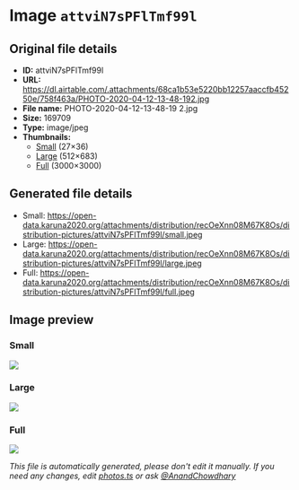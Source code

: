 # Image `attviN7sPFlTmf99l`

## Original file details

- **ID:** attviN7sPFlTmf99l
- **URL:** https://dl.airtable.com/.attachments/68ca1b53e5220bb12257aaccfb45250e/758f463a/PHOTO-2020-04-12-13-48-192.jpg
- **File name:** PHOTO-2020-04-12-13-48-19 2.jpg
- **Size:** 169709
- **Type:** image/jpeg
- **Thumbnails:**
  - [Small](https://dl.airtable.com/.attachmentThumbnails/cf14ca7b22ebd6547601b26829cee7aa/bd54d63d) (27×36)
  - [Large](https://dl.airtable.com/.attachmentThumbnails/23897eb1d3d638e3467e388c4beac390/ebc1ef5e) (512×683)
  - [Full](https://dl.airtable.com/.attachmentThumbnails/053bde7b88fdcaeff7e6c60783a2fe2c/e21ad131) (3000×3000)

## Generated file details

- Small: https://open-data.karuna2020.org/attachments/distribution/recOeXnn08M67K8Os/distribution-pictures/attviN7sPFlTmf99l/small.jpeg
- Large: https://open-data.karuna2020.org/attachments/distribution/recOeXnn08M67K8Os/distribution-pictures/attviN7sPFlTmf99l/large.jpeg
- Full: https://open-data.karuna2020.org/attachments/distribution/recOeXnn08M67K8Os/distribution-pictures/attviN7sPFlTmf99l/full.jpeg

## Image preview

### Small

![](https://open-data.karuna2020.org/attachments/distribution/recOeXnn08M67K8Os/distribution-pictures/attviN7sPFlTmf99l/small.jpeg)

### Large

![](https://open-data.karuna2020.org/attachments/distribution/recOeXnn08M67K8Os/distribution-pictures/attviN7sPFlTmf99l/large.jpeg)

### Full

![](https://open-data.karuna2020.org/attachments/distribution/recOeXnn08M67K8Os/distribution-pictures/attviN7sPFlTmf99l/full.jpeg)

_This file is automatically generated, please don't edit it manually. If you need any changes, edit [photos.ts](/photos.ts) or ask [@AnandChowdhary](https://github.com/AnandChowdhary)_
